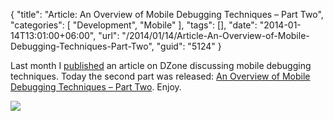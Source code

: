 {
	"title": "Article: An Overview of Mobile Debugging Techniques – Part Two",
	"categories": [
		"Development",
		"Mobile"
	],
	"tags": [],
	"date": "2014-01-14T13:01:00+06:00",
	"url": "/2014/01/14/Article-An-Overview-of-Mobile-Debugging-Techniques-Part-Two",
	"guid": "5124"
}

<p>Last month I <a href="http://css.dzone.com/articles/overview-mobile-debugging">published</a> an article on DZone discussing mobile debugging techniques. Today the second part was released: <a href="http://css.dzone.com/articles/overview-mobile-debugging-2?mz=27249-mobile">An Overview of Mobile Debugging Techniques – Part Two</a>. Enjoy.
</p>

<p>
<img src="http://static.raymondcamden.com/images/Screen Shot 2014-01-14 at 12.50.291.png" />
</p>